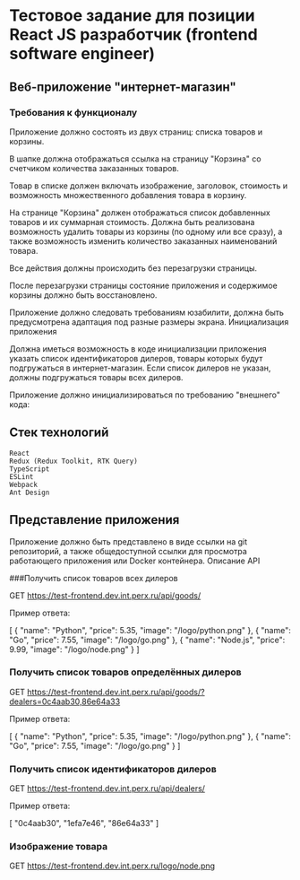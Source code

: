 # Тестовое задание для позиции React JS разработчик (frontend software engineer)
## Веб-приложение "интернет-магазин"
### Требования к функционалу

Приложение должно состоять из двух страниц: списка товаров и корзины.

В шапке должна отображаться ссылка на страницу "Корзина" со счетчиком количества заказанных товаров.

Товар в списке должен включать изображение, заголовок, стоимость и возможность множественного добавления товара в корзину.

На странице "Корзина" должен отображаться список добавленных товаров и их суммарная стоимость. Должна быть реализована возможность удалить товары из корзины (по одному или все сразу), а также возможность изменить количество заказанных наименований товара.

Все действия должны происходить без перезагрузки страницы.

После перезагрузки страницы состояние приложения и содержимое корзины должно быть восстановлено.

Приложение должно следовать требованиям юзабилити, должна быть предусмотрена адаптация под разные размеры экрана.
Инициализация приложения

Должна иметься возможность в коде инициализации приложения указать список идентификаторов дилеров, товары которых будут подгружаться в интернет-магазин. Если список дилеров не указан, должны подгружаться товары всех дилеров.

Приложение должно инициализироваться по требованию "внешнего" кода:

<html>
  <head>
    <script src="/path/to/app.js"></script>
    <link href="/path/to/app.css">
  </head>
  <body>
    <div id="app-root"></div>
    <script>
      document.addEventListener('DOMContentLoaded', () => { 
        var app = new window.App();
        if (app && app.start) {
          app.start({ dealers: ['id1', 'id2'] });
        }
      });
    </script>
  </body>
</html>

## Стек технологий

    React
    Redux (Redux Toolkit, RTK Query)
    TypeScript
    ESLint
    Webpack
    Ant Design

## Представление приложения

Приложение должно быть представлено в виде ссылки на git репозиторий, а также общедоступной ссылки для просмотра работающего приложения или Docker контейнера.
Описание API

###Получить список товаров всех дилеров

GET https://test-frontend.dev.int.perx.ru/api/goods/

Пример ответа:

[
  {
    "name": "Python",
    "price": 5.35,
    "image": "/logo/python.png"
  },
  {
    "name": "Go",
    "price": 7.55,
    "image": "/logo/go.png"
  },
  {
    "name": "Node.js",
    "price": 9.99,
    "image": "/logo/node.png"
  }
]

### Получить список товаров определённых дилеров

GET https://test-frontend.dev.int.perx.ru/api/goods/?dealers=0c4aab30,86e64a33

Пример ответа:

[
  {
    "name": "Python",
    "price": 5.35,
    "image": "/logo/python.png"
  },
  {
    "name": "Go",
    "price": 7.55,
    "image": "/logo/go.png"
  }
]

### Получить список идентификаторов дилеров

GET https://test-frontend.dev.int.perx.ru/api/dealers/

Пример ответа:

[
  "0c4aab30",
  "1efa7e46",
  "86e64a33"
]

### Изображение товара

GET https://test-frontend.dev.int.perx.ru/logo/node.png



